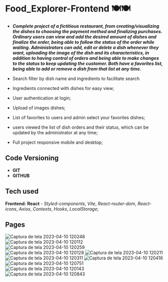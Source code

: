 # Food_Explorer-Frontend 🍽️🍽️

- ***Complete project of a fictitious restaurant, from creating/visualizing the dishes to choosing the payment method and finalizing purchases. Ordinary users can view and add the desired amount of dishes and finalize the order, being able to follow the status of the order while waiting. Administrators can add, edit or delete a dish whenever they want, uploading the image of the dish and its characteristics, in addition to having control of orders and being able to make changes to the status to keep updating the customer. Both have a favorites list, being able to add or remove a dish from that list at any time.***


- Search filter by dish name and ingredients to facilitate search

- Ingredients connected with dishes for easy view;

- User authentication at login;

- Upload of images dishes;

- List of favorites to users and admin select your favorites dishes;

- users viewed the list of dish orders and their status, which can be updated by the administrator at any time;

- Full project responsive mobile and desktop;



## Code Versioning

- **GIT**
- **GITHUB**


## Tech used


****Frontend:**** **React** - *Styled-components*, *Vite*,
*React-router-dom*, *React-icons*, *Axios*, *Contexts*, *Hooks*, *LocalStorage*;

## Pages
![Captura de tela 2023-04-10 120248](https://user-images.githubusercontent.com/72841857/230928660-0f3cb0ac-d48d-478b-9d53-30aa6def53b2.png)
![Captura de tela 2023-04-10 120112](https://user-images.githubusercontent.com/72841857/230928705-458d1cd5-38cf-4265-b73a-0b6def0a321f.png)
![Captura de tela 2023-04-10 120259](https://user-images.githubusercontent.com/72841857/230928732-5e15bccb-e1ab-40e0-9c0b-d1401d188335.png)
![Captura de tela 2023-04-10 120128](https://user-images.githubusercontent.com/72841857/230928742-0c1b22cf-1df9-4da0-9737-32f7a9dff45f.png)
![Captura de tela 2023-04-10 120211](https://user-images.githubusercontent.com/72841857/230928794-fd3418cb-600b-4c2e-86e1-ebebc94850a1.png)
![Captura de tela 2023-04-10 120311](https://user-images.githubusercontent.com/72841857/230928857-4f97089e-cbd9-4784-9b4d-bb6391d04722.png)
![Captura de tela 2023-04-10 120416](https://user-images.githubusercontent.com/72841857/230928886-958f757d-35e2-4f55-bb23-e9ea557d2f31.png)
![Captura de tela 2023-04-10 120751](https://user-images.githubusercontent.com/72841857/230929289-beff3a22-24a0-46a3-9875-e7329825c535.png)
![Captura de tela 2023-04-10 120143](https://user-images.githubusercontent.com/72841857/230929295-5dfbfb3a-bcaa-4379-9e10-91c67f4ba2d8.png)
![Captura de tela 2023-04-10 120843](https://user-images.githubusercontent.com/72841857/230929309-c72a4244-4c77-4a66-84e2-d62478f0b54e.png)
